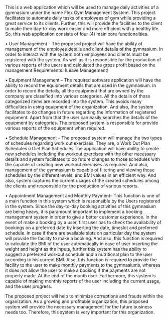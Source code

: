 This is a web application which will be used to manage daily activities of a gymnasium under the name Flex Gym Management System. This project facilitates to automate daily tasks of employees of gym while providing a great service to its clients. Further, this will provide the facilities to the client to make their day-to-day work easier and more efficient with a healthy life. So, this web application consists of four (4) main core functionalities.

•	User Management – The proposed project will have the ability of management of the employee details and client details of the gymnasium. In order to interact with the system both employees and clients must be registered with the system. As well as it is responsible for the production of various reports of the users and calculated the gross profit based on the management Requirements. (Leave Management)

•	Equipment Management – The required software application will have the ability to record the equipment details that are used in the gymnasium. In order to record the details, all the equipment that are owned by the company are classified into various categories. All the details of those categorized items are recorded into the system. This avoids many difficulties in using equipment of the organization. And also, the system facilitates to do changes in future regarding the information of registered equipment. Apart from that the user can easily searches the details of the equipment by categories. The proposed system is responsible for provide various reports of the equipment when required.

•	Schedule Management – The proposed system will manage the two types of schedules regarding work out exercises. They are,
o	Work Out Plan Schedules
o	Diet Plan Schedules
The application will have ability to create new schedules including the workout exercises with the other necessary details and system facilitates to do future changes to those schedules with the capable of creating new workout exercises as required. And also, management of the gymnasium is capable of filtering and viewing those schedules by the different levels, and BMI values in an efficient way. And also, system captures the current usages of the created schedules among the clients and responsible for the production of various reports.

•	Appointment Management and Monthly Payment– This function is one of a main function in this system which is responsible by the Users registered in the system. Since the day-to-day booking activities of this gymnasium are being heavy, it is paramount important to implement a booking management system in order to give a better customer experience. In the event of make a booking by a user, first user has to check the availability of bookings on a preferred date by inserting the date, timeslot and preferred schedule. In case if there are available slots on particular day the system will provide the facility to make a booking. And also, this function is required to calculate the BMI of the user automatically in case of user inserting the weight and height as the inputs, further this system has the ability to suggest a preferred workout schedule and a nutritional plan to the user according to his current BMI. Also, this function is required to provide the facility to the user to make monthly payments to the gymnasiums, whereas it does not allow the user to make a booking if the payments are not properly made. At the end of the month user. Furthermore, this system is capable of making monthly reports of the user including the current usage, and the user progress.

The proposed project will help to minimize corruptions and frauds within the organization. As a growing and profitable organization, this proposed system will provide the necessary management for the future business needs too. Therefore, this system is very important for this organization.
